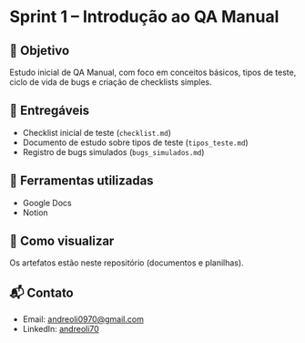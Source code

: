 # Sprint 1 – Introdução ao QA Manual

## 📌 Objetivo
Estudo inicial de QA Manual, com foco em conceitos básicos, tipos de teste, ciclo de vida de bugs e criação de checklists simples.

## 🧾 Entregáveis
- Checklist inicial de teste (`checklist.md`)
- Documento de estudo sobre tipos de teste (`tipos_teste.md`)
- Registro de bugs simulados (`bugs_simulados.md`)

## 🚀 Ferramentas utilizadas
- Google Docs
- Notion

## 📂 Como visualizar
Os artefatos estão neste repositório (documentos e planilhas).

## 📬 Contato
- Email: andreoli0970@gmail.com  
- LinkedIn: [andreoli70](https://linkedin.com/in/andreoli70)
